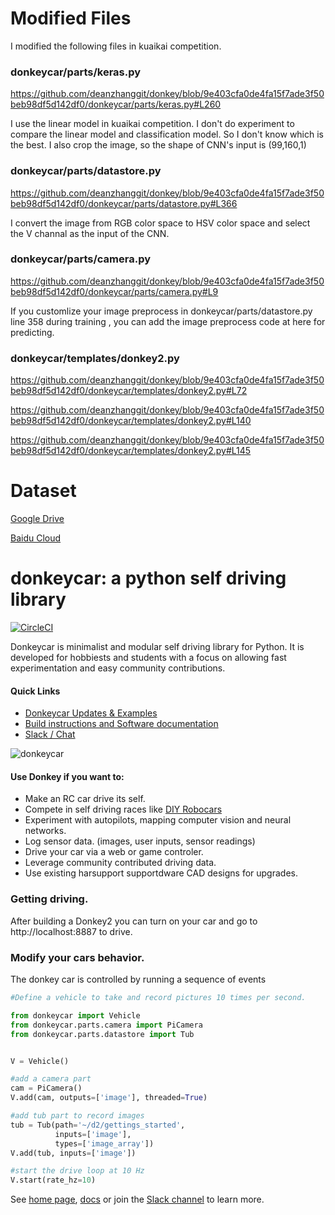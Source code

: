 # Modified Files
I modified the following files in kuaikai competition.

### donkeycar/parts/keras.py
https://github.com/deanzhanggit/donkey/blob/9e403cfa0de4fa15f7ade3f50beb98df5d142df0/donkeycar/parts/keras.py#L260

I use the linear model in kuaikai competition. I don't do experiment to compare the linear model and classification model. So I don't know which is the best.
I also crop the image, so the shape of CNN's input is (99,160,1) 

### donkeycar/parts/datastore.py
https://github.com/deanzhanggit/donkey/blob/9e403cfa0de4fa15f7ade3f50beb98df5d142df0/donkeycar/parts/datastore.py#L366

I convert the image from RGB color space to HSV color space and select the V channal as the input of the CNN. 

### donkeycar/parts/camera.py
https://github.com/deanzhanggit/donkey/blob/9e403cfa0de4fa15f7ade3f50beb98df5d142df0/donkeycar/parts/camera.py#L9

If you customlize your image preprocess in donkeycar/parts/datastore.py line 358 during training , you can add the image preprocess code at here for predicting. 

### donkeycar/templates/donkey2.py

https://github.com/deanzhanggit/donkey/blob/9e403cfa0de4fa15f7ade3f50beb98df5d142df0/donkeycar/templates/donkey2.py#L72

https://github.com/deanzhanggit/donkey/blob/9e403cfa0de4fa15f7ade3f50beb98df5d142df0/donkeycar/templates/donkey2.py#L140

https://github.com/deanzhanggit/donkey/blob/9e403cfa0de4fa15f7ade3f50beb98df5d142df0/donkeycar/templates/donkey2.py#L145

# Dataset

[Google Drive](https://drive.google.com/file/d/1CK-i4vjTHVV155MrsfGRe2GGjfsZ_BPG/view?usp=sharing)

[Baidu Cloud](https://pan.baidu.com/s/1xGIrTrhE518Vxr4gZNcHIQ)

# donkeycar: a python self driving library 

[![CircleCI](https://circleci.com/gh/wroscoe/donkey.svg?style=svg)](https://circleci.com/gh/wroscoe/donkey)

Donkeycar is minimalist and modular self driving library for Python. It is 
developed for hobbiests and students with a focus on allowing fast experimentation and easy 
community contributions.  

#### Quick Links
* [Donkeycar Updates & Examples](http://donkeycar.com)
* [Build instructions and Software documentation](http://docs.donkeycar.com)
* [Slack / Chat](https://donkey-slackin.herokuapp.com/)

![donkeycar](./docs/assets/build_hardware/donkey2.PNG)

#### Use Donkey if you want to:
* Make an RC car drive its self.
* Compete in self driving races like [DIY Robocars](http://diyrobocars.com)
* Experiment with autopilots, mapping computer vision and neural networks.
* Log sensor data. (images, user inputs, sensor readings) 
* Drive your car via a web or game controler.
* Leverage community contributed driving data.
* Use existing harsupport
supportdware CAD designs for upgrades.

### Getting driving. 
After building a Donkey2 you can turn on your car and go to http://localhost:8887 to drive.

### Modify your cars behavior. 
The donkey car is controlled by running a sequence of events

```python
#Define a vehicle to take and record pictures 10 times per second.

from donkeycar import Vehicle
from donkeycar.parts.camera import PiCamera
from donkeycar.parts.datastore import Tub


V = Vehicle()

#add a camera part
cam = PiCamera()
V.add(cam, outputs=['image'], threaded=True)

#add tub part to record images
tub = Tub(path='~/d2/gettings_started', 
          inputs=['image'], 
          types=['image_array'])
V.add(tub, inputs=['image'])

#start the drive loop at 10 Hz
V.start(rate_hz=10)
```

See [home page](http://donkeycar.com), [docs](http://docs.donkeycar.com) 
or join the [Slack channel](http://www.donkeycar.com/community.html) to learn more.
